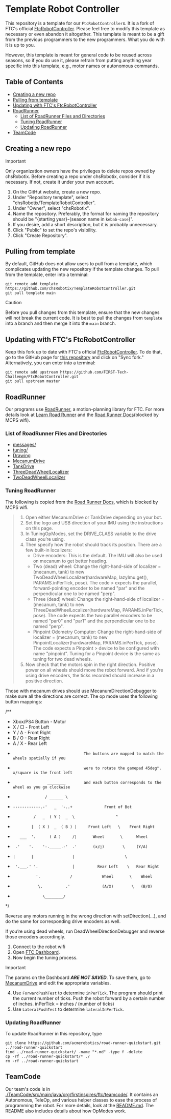 # Template Robot Controller

This repository is a template for our `FtcRobotController`s.
It is a fork of FTC's official [FtcRobotController](https://github.com/FIRST-Tech-Challenge/FtcRobotController.git).
Please feel free to modify this template as necessary or even abandon it altogether.
This template is meant to be a gift from the previous programmers to the new programmers.
What you do with it is up to you.

However, this template is meant for general code to be reused across seasons,
so if you do use it, please refrain from putting anything year specific into this template,
e.g., motor names or autonomous commands.

## Table of Contents

- [Creating a new repo](#creating-a-new-repo)
- [Pulling from template](#pulling-from-template)
- [Updating with FTC's FtcRobotController](#updating-with-ftcs-ftcrobotcontroller)
- [RoadRunner](#roadrunner)
  - [List of RoadRunner Files and Directories](#list-of-roadrunner-files-and-directories)
  - [Tuning RoadRunner](#tuning-roadrunner)
  - [Updating RoadRunner](#updating-roadrunner)
- [TeamCode](#teamcode)

## Creating a new repo

> [!Important]
> Only organization owners have the privileges to delete repos owned by chsRobotix.
> Before creating a repo under chsRobotix, consider if it is necessary.
> If not, create it under your own account.

1. On the GitHut website, create a new repo.
2. Under "Repository template", select "chsRobotix/TemplateRobotController".
3. Under "Owner", select "chsRobotix".
4. Name the repository. Preferably, the format for naming the repository should be "{starting
   year}-{season name in `kebab-case`}".
5. If you desire, add a short description, but it is probably unnecessary.
6. Click "Public" to set the repo's visibility.
7. Click "Create Repository".

## Pulling from template

By default, GitHub does not allow users to pull from a template,
which complicates updating the new repository if the template changes.
To pull from the template, enter into a terminal:

```shell
git remote add template https://github.com/chsRobotix/TemplateRobotController.git
git pull template main
```

> [!Caution]
> Before you pull changes from this template,
> ensure that the new changes will not break the current code.
> It is best to pull the changes from `template` into a branch
> and then merge it into the `main` branch.

## Updating with FTC's FtcRobotController

Keep this fork up to date with FTC's
official [FtcRobotController](https://github.com/FIRST-Tech-Challenge/FtcRobotController.git).
To do that, go to the GitHub page for [this repository](https://github.com/chsRobotix/TemplateRobotController.git)
and click on "Sync fork."
Alternatively, you can enter into a terminal:

```shell
git remote add upstream https://github.com/FIRST-Tech-Challenge/FtcRobotController.git
git pull upstream master
```

## RoadRunner

Our programs use [RoadRunner](https://github.com/acmerobotics/road-runner.git), a motion-planning library for FTC.
For more details look at [Learn Road Runner](https://learnroadrunner.com/introduction.html) and the [Road Runner Docs](https://rr.brott.dev/docs/v1-0/installation/)(blocked by MCPS wifi).

### List of RoadRunner Files and Directories

- [messages/](TeamCode/src/main/java/org/firstinspires/ftc/teamcode/messages)
- [tuning/](TeamCode/src/main/java/org/firstinspires/ftc/teamcode/tuning)
- [Drawing](TeamCode/src/main/java/org/firstinspires/ftc/teamcode/Drawing.java)
- [MecanumDrive](TeamCode/src/main/java/org/firstinspires/ftc/teamcode/MecanumDrive.java)
- [TankDrive](TeamCode/src/main/java/org/firstinspires/ftc/teamcode/TankDrive.java)
- [ThreeDeadWheelLocalizer](TeamCode/src/main/java/org/firstinspires/ftc/teamcode/ThreeDeadWheelLocalizer.java)
- [TwoDeadWheelLocalizer](TeamCode/src/main/java/org/firstinspires/ftc/teamcode/TwoDeadWheelLocalizer.java)

### Tuning RoadRunner

The following is copied from the [Road Runner Docs](https://rr.brott.dev/docs/v1-0/tuning/),
which is blocked by MCPS wifi.

> 1. Open either MecanumDrive or TankDrive depending on your bot.
> 2. Set the logo and USB direction of your IMU using the instructions on this page.
> 3. In TuningOpModes, set the DRIVE_CLASS variable to the drive class you’re using.
> 4. Then specify how the robot should track its position. There are a few built-in localizers:
>    - Drive encoders: This is the default. The IMU will also be used on mecanum to get better
>       heading.
>    - Two (dead) wheel: Change the right-hand-side of localizer =   (mecanum, tank) to new
>       TwoDeadWheelLocalizer(hardwareMap, lazyImu.get(), PARAMS.inPerTick, pose). The code > expects
>       the parallel, forward-pointing encoder to be named "par" and the perpendicular one to be
>       named "perp".
>    - Three (dead) wheel: Change the right-hand-side of localizer =   (mecanum, tank) to new
>       ThreeDeadWheelLocalizer(hardwareMap, PARAMS.inPerTick, pose). The code expects the two
>       parallel encoders to be named "par0" and "par1" and the perpendicular one to be named "perp".
>    - Pinpoint Odometry Computer: Change the right-hand-side of localizer =   (mecanum, tank) to new
      PinpointLocalizer(hardwareMap, PARAMS.inPerTick, pose). The code expects a Pinpoint > device to
>       be configured with name "pinpoint". Tuning for a Pinpoint device is the same as tuning for two
>       dead wheels.
> 5. Now check that the motors spin in the right direction. Positive power on all wheels should move
   the robot forward. And if you’re using drive encoders, the ticks recorded should increase in a
   positive direction.

Those with mecanum drives should use MecanumDirectionDebugger to make sure all the directions are
correct. The op mode uses the following button mappings:

/**

- Xbox/PS4 Button - Motor
- X / ▢ - Front Left
- Y / Δ - Front Right
- B / O - Rear Right
- A / X - Rear Left
-                                    The buttons are mapped to match the wheels spatially if you
-                                    were to rotate the gamepad 45deg°. x/square is the front left
-                    ________        and each button corresponds to the wheel as you go clockwise
-                   / ______ \
-     ------------.-'   _  '-..+              Front of Bot
-              /   _  ( Y )  _  \                  ^
-             |  ( X )  _  ( B ) |     Front Left   \    Front Right
-        ___  '.      ( A )     /|       Wheel       \      Wheel
-      .'    '.    '-._____.-'  .'       (x/▢)        \     (Y/Δ)
-     |       |                 |                      \
-      '.___.' '.               |          Rear Left    \   Rear Right
-               '.             /             Wheel       \    Wheel
-                \.          .'              (A/X)        \   (B/O)
-                  \________/

*/

Reverse any motors running in the wrong direction with setDirection(...), and do the same for
corresponding drive encoders as well.

If you’re using dead wheels, run DeadWheelDirectionDebugger and reverse those encoders accordingly.

1. Connect to the robot wifi
2. Open [FTC Dashboard](http://192.168.43.1:8080/dash).
3. Now begin the tuning process.

> [!Important]
> The params on the Dashboard ***ARE NOT SAVED***.
> To save them,
> go to [MecanumDrive](./TeamCode/src/main/java/org/firstinspires/ftc/teamcode/MecanumDrive.java)
> and edit the appropriate variables.

4. Use `ForwardPushTest` to determine `inPerTick`. The program should print the current number of
   ticks. Push the robot forward by a certain number of inches. inPerTick = inches / (number of ticks)
5. Use `LateralPushTest` to determine `lateralInPerTick`.

### Updating RoadRunner

To update RoadRunner in this repository, type

```shell
git clone https://github.com/acmerobotics/road-runner-quickstart.git ../road-runner-quickstart
find ../road-runner-quickstart/ -name "*.md" -type f -delete
cp -rf ../road-runner-quickstart/* ./
rm -rf ../road-runner-quickstart
```

## TeamCode

Our team's code is
in [./TeamCode/src/main/java/org/firstinspires/ftc/teamcode/](./TeamCode/src/main/java/org/firstinspires/ftc/teamcode/).
It contains an Autonomous, TeleOp, and various helper classes to ease the process of programming the
robot.
For more details, look at
the [README.md](./TeamCode/src/main/java/org/firstinspires/ftc/teamcode/README.md).
The README also includes details about how OpModes work.
